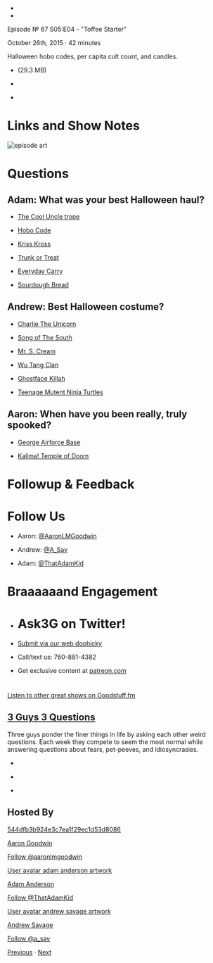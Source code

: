 -

-

Episode № 67 S05:E04 - "Toffee Starter"

October 26th, 2015 · 42 minutes

Halloween hobo codes, per capita cult count, and candles.

- [](http://podcasts-1.feedpress.co/13789/19166.mp3)(29.3 MB)

- [](http://twitter.com/intent/tweet?text=3%20Guys%203%20Questions%20%E2%84%96%2067%20on%20@goodstuff_fm%20-%20http://goodstuff.fm/3g3q/67)

- [](http://www.facebook.com/sharer/sharer.php?u=http://goodstuff.fm/3g3q/67)

# Links and Show Notes

![episode art](http://l.gdwn.co/1a0i6.gif)

# Questions

## Adam: What was your best Halloween haul?

- [The Cool Uncle trope](http://tvtropes.org/pmwiki/pmwiki.php/Main/CoolUncle)

- [Hobo Code](http://nowiknow.com/the-hobo-code/)

- [Kriss Kross](https://youtu.be/010KyIQjkTk)

- [Trunk or Treat](http://bit.ly/1H3ABsx)

- [Everyday Carry](http://everydaycarry.com)

- [Sourdough Bread](https://en.wikipedia.org/wiki/Sourdough)

## Andrew: Best Halloween costume?

- [Charlie The Unicorn](https://en.wikipedia.org/wiki/Charlie_the_Unicorn)

- [Song of The South](https://en.wikipedia.org/wiki/Song_of_the_South)

- [Mr. S. Cream](http://www.imdb.com/character/ch0089170/)

- [Wu Tang Clan](https://youtu.be/-tYc7QKYLbE)

- [Ghostface Killah](https://en.wikipedia.org/wiki/Ghostface_Killah)

- [Teenage Mutent Ninja Turtles](http://www.nick.com/ninja-turtles/)

## Aaron: When have you been really, truly spooked?

- [George Airforce Base](https://en.wikipedia.org/wiki/George_Air_Force_Base)

- [Kalima! Temple of Doom](https://youtu.be/KBIdcUxdgo0)

# Followup & Feedback

# Follow Us

- Aaron: [@AaronLMGoodwin](http://twitter.com/aaronlmgoodwin)

- Andrew: [@A_Sav](http://twitter.com/a_sav)

- Adam: [@ThatAdamKid](http://twitter.com/thatadamkid)

# Braaaaaand Engagement

- # Ask3G on Twitter!

- [Submit via our web doohicky](http://3g3q.co/ask)

- Call/text us: 760-881-4382

- Get exclusive content at [patreon.com](http://www.patreon.com/3g3q)

#

[Listen to other great shows on Goodstuff.fm](http://www.goodstuff.fm)

## [3 Guys 3 Questions](/3g3q)

Three guys ponder the finer things in life by asking each other weird questions. Each week they compete to seem the most normal while answering questions about fears, pet-peeves, and idiosyncrasies.

- [](https://itunes.apple.com/us/podcast/3-guys-3-questions/id914129482)

- [](http://feed.3g3q.co/)

- [](mailto:3guys3questions@gmail.com?cc=sponsorship%40goodstuff.fm&subject=%5BGoodStuff%20FM%5D%20Sponsorship%20Inquiry%20for%203%20Guys%203%20Questions)

## Hosted By

[544dfb3b924e3c7ea1f29ec1d53d8086](/people/aaron-goodwin)[](http://gravatar.com/avatar/544dfb3b924e3c7ea1f29ec1d53d8086.png?s=300&r=pg)

[Aaron Goodwin](/people/aaron-goodwin)

[Follow @aaronlmgoodwin](https://twitter.com/aaronlmgoodwin)

[User avatar adam anderson artwork](/people/adam-anderson)[](https://goodstuffs3.s3.amazonaws.com/uploads/user/avatar/89/user_avatar_adam-anderson_artwork.png)

[Adam Anderson](/people/adam-anderson)

[Follow @ThatAdamKid](https://twitter.com/ThatAdamKid)

[User avatar andrew savage artwork](/people/andrew-savage)[](https://goodstuffs3.s3.amazonaws.com/uploads/user/avatar/95/user_avatar_andrew-savage_artwork.png)

[Andrew Savage](/people/andrew-savage)

[Follow @a_sav](https://twitter.com/a_sav)

[Previous](/3g3q/66) · [Next](/3g3q/68)
